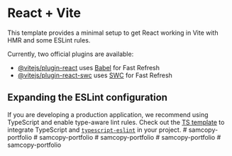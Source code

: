# React + Vite

This template provides a minimal setup to get React working in Vite with HMR and some ESLint rules.

Currently, two official plugins are available:

- [@vitejs/plugin-react](https://github.com/vitejs/vite-plugin-react/blob/main/packages/plugin-react/README.md) uses [Babel](https://babeljs.io/) for Fast Refresh
- [@vitejs/plugin-react-swc](https://github.com/vitejs/vite-plugin-react-swc) uses [SWC](https://swc.rs/) for Fast Refresh

## Expanding the ESLint configuration

If you are developing a production application, we recommend using TypeScript and enable type-aware lint rules. Check out the [TS template](https://github.com/vitejs/vite/tree/main/packages/create-vite/template-react-ts) to integrate TypeScript and [`typescript-eslint`](https://typescript-eslint.io) in your project.
#   s a m c o p y - p o r t f o l i o  
 #   s a m c o p y - p o r t f o l i o  
 #   s a m c o p y - p o r t f o l i o  
 #   s a m c o p y - p o r t f o l i o  
 #   s a m c o p y - p o r t f o l i o  
 